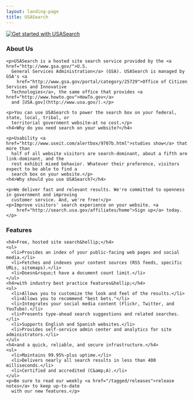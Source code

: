 ```yaml
---
layout: landing-page
title: USASearch
---
```


<div class="banner">
  <a href="http://search.usa.gov/affiliates/home">
    <img src="http://f22818b4dfc10241d8a3-f1564c64756a8cfee25b6b19953b1d23.r31.cf2.rackcdn.com/get-started.jpg"
         class="img-polaroid"
         alt="Get started with USASearch" />
  </a>
</div>
<div class="row">
  <div class="span6">
    <h3>About Us</h3>

    <p>USASearch is a hosted site search service provided by the <a href="http://www.gsa.gov/">U.S.
      General Services Administration</a> (GSA). USASearch is managed by GSA's <a
        href="http://www.gsa.gov/portal/category/25729">Office of Citizen Services and Innovative
      Technologies</a>, the same office that provides <a href="http://www.howto.gov">HowTo.gov</a>
      and [USA.gov](http://www.usa.gov/).</p>

    <p>You can use USASearch to power the search box on your federal, state, local, tribal, or
      territorial government website—at no cost.</p>
    <h4>Why do you need search on your website?</h4>

    <p>Usability <a href="http://www.useit.com/alertbox/9707b.html">studies show</a> that more than
      half of all website visitors are search-dominant, about a fifth are link-dominant, and the
      rest exhibit mixed behavior. Whatever their preference, visitors expect to be able to find a
      search box on your website.</p>
    <h4>Why should you use USASearch?</h4>

    <p>We deliver fast and relevant results. We're committed to openness in government and improving
      customer service. And, we're free!</p>
    <p>Improve visitors' search experience on your website. <a
        href="http://search.usa.gov/affiliates/home">Sign up</a> today.</p>
  </div>
  <div class="span6">
    <h3>Features</h3>

    <h4>Free, hosted site search&hellip;</h4>
    <ul>
      <li>Provides an index of your public-facing web pages and social media.</li>
      <li>Fetches and indexes your content sources (RSS feeds, specific URLs, sitemaps).</li>
      <li>Doesn&rsquo;t have a document count limit.</li>
    </ul>
    <h4>with industry best practice features&hellip;</h4>
    <ul>
      <li>Allows you to customize the look and feel of the results.</li>
      <li>Allows you to recommend "best bets."</li>
      <li>Integrates your social media content (Flickr, Twitter, and YouTube).</li>
      <li>Presents type-ahead search suggestions and related searches.</li>
      <li>Supports English and Spanish websites.</li>
      <li>Provides self-service admin center and analytics for site administrators.</li>
    </ul>
    <h4>and a quick, reliable, and secure infrastructure.</h4>
    <ul>
      <li>Maintains 99.95%-plus uptime.</li>
      <li>Delivers nearly all search results in less than 400 milliseconds.</li>
      <li>Certified and accredited (C&amp;A).</li>
    </ul>
    <p>Be sure to read our weekly <a href="/tagged/releases">release notes</a> to keep up-to-date
      with our new features.</p>
  </div>
</div>

